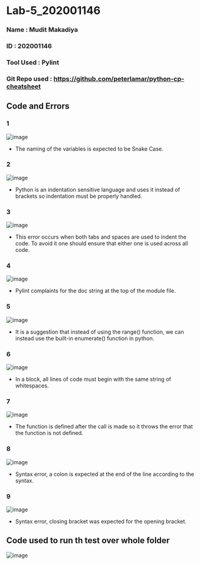 # Lab-5_202001146
### Name : Mudit Makadiya
### ID : 202001146
### Tool Used : Pylint
### Git Repo used : https://github.com/peterlamar/python-cp-cheatsheet

## Code and Errors
### 1
![image](https://user-images.githubusercontent.com/123438564/225577593-184246ae-0fb1-42a6-834e-170523d5cd07.png)
- The naming of the variables is expected to be Snake Case.
### 2
![image](https://user-images.githubusercontent.com/123438564/225578023-8a795177-13c7-4d10-91fb-aebe5f4713d8.png)
- Python is an indentation sensitive language and uses it instead of brackets so indentation must be properly handled.
### 3
![image](https://user-images.githubusercontent.com/123438564/225578361-d22ea761-037a-41e8-ab8e-d2e6bbdc7366.png)
- This error occurs when both tabs and spaces are used to indent the code. To avoid it one should ensure that either one is used across all code.
### 4
![image](https://user-images.githubusercontent.com/123438564/225579570-ca30fd06-5881-4f46-b80e-5b84ad4bf5b0.png)
- Pylint complaints for the doc string at the top of the module file.
### 5
![image](https://user-images.githubusercontent.com/123438564/225579712-35e04bcf-00e2-487b-b344-977a34fec8db.png)
- It is a suggestion that instead of using the range() function, we can instead use the built-in enumerate() function in python. 
### 6
![image](https://user-images.githubusercontent.com/123438564/225579866-88e3afe0-b439-4f4c-bcf8-c0da0d9ecfa4.png)
- In a block, all lines of code must begin with the same string of whitespaces.
### 7
![image](https://user-images.githubusercontent.com/123438564/225580040-c1ebc976-d9b0-4ea4-8bd9-ee633f95180f.png)
- The function is defined after the call is made so it throws the error that the function is not defined.
### 8
![image](https://user-images.githubusercontent.com/123438564/225580193-46b5acdb-458a-4ce7-8894-2e7b982f6fd1.png)
- Syntax error, a colon is expected at the end of the line according to the syntax.
### 9
![image](https://user-images.githubusercontent.com/123438564/225580334-998fbabb-f68e-4eb3-8aac-2b7bd52a41bd.png)
- Syntax error, closing bracket was expected for the opening bracket.

## Code used to run th test over whole folder
![image](https://user-images.githubusercontent.com/123438564/225581058-bc652b9f-54f3-40df-8a02-acc3b4783941.png)
